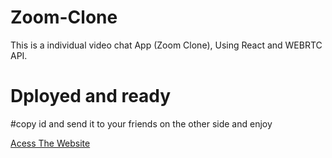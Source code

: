 # Zoom-Clone
This is a individual video chat App (Zoom Clone), Using React and WEBRTC API.

# Dployed and ready 
#copy id and send it to your friends on the other side and enjoy

[Acess The Website](zoom-clone-umer.netlify.app/)

